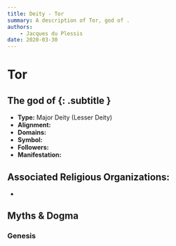 ```yaml
---
title: Deity - Tor
summary: A description of Tor, god of .
authors:
    - Jacques du Plessis
date: 2020-03-30
---
```

# Tor
## The god of  {: .subtitle }

* **Type:** Major Deity (Lesser Deity)
* **Alignment:** 
* **Domains:** 
* **Symbol:** 
* **Followers:** 
* **Manifestation:**  

## Associated Religious Organizations:
* 

## Myths & Dogma
### Genesis